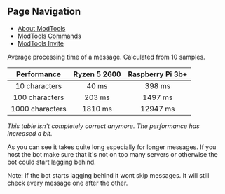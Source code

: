 ## Page Navigation
- [About ModTools](./README.md)
- [ModTools Commands](./COMMANDS.md)
- [ModTools Invite](https://discordapp.com/api/oauth2/authorize?client_id=634306491310145540&permissions=8&scope=bot)


Average processing time of a message. Calculated from 10 samples.

|    Performance    |  Ryzen 5 2600  | Raspberry Pi 3b+ |
| :---------------: | :------------: | :--------------: |
|   10 characters   |    40 ms       |      398 ms      |
|  100 characters   |    203 ms      |      1497 ms     |
|  1000 characters  |    1810 ms     |      12947 ms    |

*This table isn't completely correct anymore. The performance has increased a bit.*

As you can see it takes quite long especially for longer messages. If you host the bot make sure that it's not on too many servers or otherwise the bot could start lagging behind.

Note: If the bot starts lagging behind it wont skip messages. It will still check every message one after the other.
